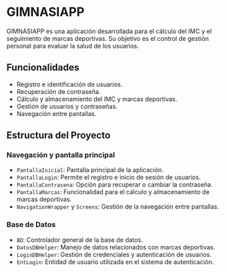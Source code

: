 # GIMNASIAPP

GIMNASIAPP es una aplicación desarrollada para el cálculo del IMC y el seguimiento de marcas deportivas.
Su objetivo es el control de gestión personal para evaluar la salud de los usuarios.

## Funcionalidades

- Registro e identificación de usuarios.
- Recuperación de contraseña.
- Cálculo y almacenamiento del IMC y marcas deportivas.
- Gestión de usuarios y contraseñas.
- Navegación entre pantallas.

## Estructura del Proyecto

### Navegación y pantalla principal

- `PantallaInicial`: Pantalla principal de la aplicación.
- `PantallaLogin`: Permite el registro e inicio de sesión de usuarios.
- `PantallaContrasena`: Opción para recuperar o cambiar la contraseña.
- `PantallaMarcas`: Funcionalidad para el cálculo y almacenamiento de marcas deportivas.
- `NavigationWrapper` y `Screens`: Gestión de la navegación entre pantallas.

### Base de Datos

  - `BD`: Controlador general de la base de datos.
  - `DatosDBHelper`: Manejo de datos relacionados con marcas deportivas.
  - `LoginDBHelper`: Gestión de credenciales y autenticación de usuarios.
  - `EntLogin`: Entidad de usuario utilizada en el sistema de autenticación.

